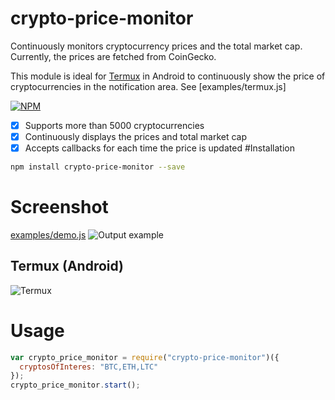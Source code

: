 # crypto-price-monitor

Continuously monitors cryptocurrency prices and the total market cap. 
Currently, the prices are fetched from CoinGecko.

This module is ideal for [Termux](https://termux.com/) in Android to continuously show the price of cryptocurrencies in the notification area. See [examples/termux.js]

[![NPM](https://badge.fury.io/js/crypto-price-monitor.svg)](https://www.npmjs.com/package/crypto-price-monitor)
<!-- [![NPM Downloads][downloadst-image]][downloads-url] -->

[downloads-image]: https://img.shields.io/npm/dm/crypto-price-monitor.svg
[downloadst-image]: https://img.shields.io/npm/dt/crypto-price-monitor.svg
[downloads-url]: https://npmjs.org/package/crypto-price-monitor

- [x] Supports more than 5000 cryptocurrencies
- [x] Continuously displays the prices and total market cap
- [x] Accepts callbacks for each time the price is updated
#Installation

```bash
npm install crypto-price-monitor --save
```

# Screenshot
[examples/demo.js](examples/demo.js)
![Output example](https://raw.githubusercontent.com/ourarash/crypto-price-monitor/master/screenshot.gif)


## Termux (Android)

![Termux](https://raw.githubusercontent.com/ourarash/crypto-price-monitor/master/termux_screenshot.gif)
# Usage
```javascript
var crypto_price_monitor = require("crypto-price-monitor")({
  cryptosOfInteres: "BTC,ETH,LTC"
});
crypto_price_monitor.start();
```
